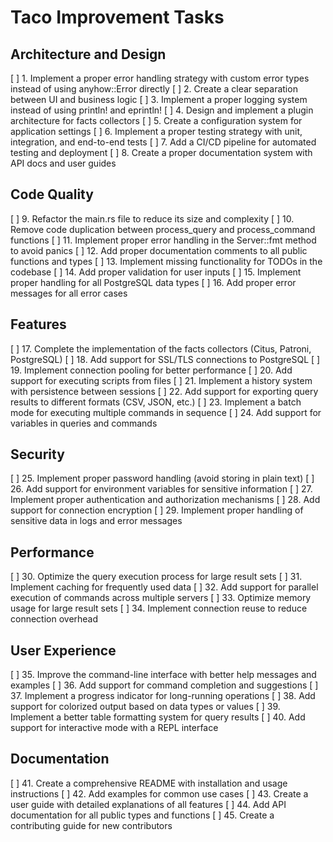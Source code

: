 # Taco Improvement Tasks

## Architecture and Design
[ ] 1. Implement a proper error handling strategy with custom error types instead of using anyhow::Error directly
[ ] 2. Create a clear separation between UI and business logic
[ ] 3. Implement a proper logging system instead of using println! and eprintln!
[ ] 4. Design and implement a plugin architecture for facts collectors
[ ] 5. Create a configuration system for application settings
[ ] 6. Implement a proper testing strategy with unit, integration, and end-to-end tests
[ ] 7. Add a CI/CD pipeline for automated testing and deployment
[ ] 8. Create a proper documentation system with API docs and user guides

## Code Quality
[ ] 9. Refactor the main.rs file to reduce its size and complexity
[ ] 10. Remove code duplication between process_query and process_command functions
[ ] 11. Implement proper error handling in the Server::fmt method to avoid panics
[ ] 12. Add proper documentation comments to all public functions and types
[ ] 13. Implement missing functionality for TODOs in the codebase
[ ] 14. Add proper validation for user inputs
[ ] 15. Implement proper handling for all PostgreSQL data types
[ ] 16. Add proper error messages for all error cases

## Features
[ ] 17. Complete the implementation of the facts collectors (Citus, Patroni, PostgreSQL)
[ ] 18. Add support for SSL/TLS connections to PostgreSQL
[ ] 19. Implement connection pooling for better performance
[ ] 20. Add support for executing scripts from files
[ ] 21. Implement a history system with persistence between sessions
[ ] 22. Add support for exporting query results to different formats (CSV, JSON, etc.)
[ ] 23. Implement a batch mode for executing multiple commands in sequence
[ ] 24. Add support for variables in queries and commands

## Security
[ ] 25. Implement proper password handling (avoid storing in plain text)
[ ] 26. Add support for environment variables for sensitive information
[ ] 27. Implement proper authentication and authorization mechanisms
[ ] 28. Add support for connection encryption
[ ] 29. Implement proper handling of sensitive data in logs and error messages

## Performance
[ ] 30. Optimize the query execution process for large result sets
[ ] 31. Implement caching for frequently used data
[ ] 32. Add support for parallel execution of commands across multiple servers
[ ] 33. Optimize memory usage for large result sets
[ ] 34. Implement connection reuse to reduce connection overhead

## User Experience
[ ] 35. Improve the command-line interface with better help messages and examples
[ ] 36. Add support for command completion and suggestions
[ ] 37. Implement a progress indicator for long-running operations
[ ] 38. Add support for colorized output based on data types or values
[ ] 39. Implement a better table formatting system for query results
[ ] 40. Add support for interactive mode with a REPL interface

## Documentation
[ ] 41. Create a comprehensive README with installation and usage instructions
[ ] 42. Add examples for common use cases
[ ] 43. Create a user guide with detailed explanations of all features
[ ] 44. Add API documentation for all public types and functions
[ ] 45. Create a contributing guide for new contributors